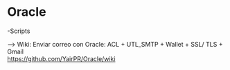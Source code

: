 # Oracle

-Scripts


--> Wiki:
Enviar correo con Oracle: ACL + UTL_SMTP + Wallet + SSL/ TLS + Gmail\
https://github.com/YairPR/Oracle/wiki

